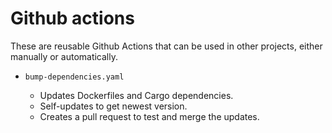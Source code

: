 # Github actions

These are reusable Github Actions that can be used in other projects, either manually or automatically.

* `bump-dependencies.yaml`

  * Updates Dockerfiles and Cargo dependencies.
  * Self-updates to get newest version.
  * Creates a pull request to test and merge the updates.
